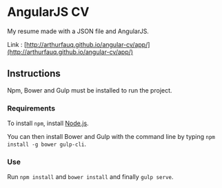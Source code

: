 # AngularJS CV

My resume made with a JSON file and AngularJS.

Link : [http://arthurfauq.github.io/angular-cv/app/](http://arthurfauq.github.io/angular-cv/app/)

## Instructions

Npm, Bower and Gulp must be installed to run the project.

### Requirements

To install `npm`, install [Node.js](https://nodejs.org/en/).

You can then install Bower and Gulp with the command line by typing `npm install -g bower gulp-cli`.

### Use

Run `npm install` and `bower install` and finally `gulp serve`.